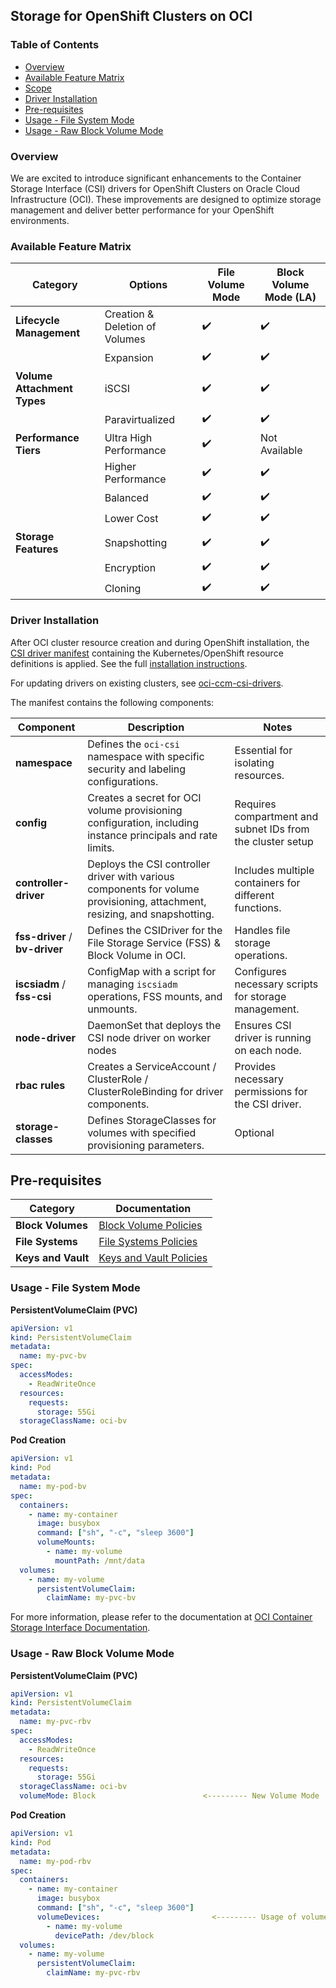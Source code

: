 ## Storage for OpenShift Clusters on OCI

### Table of Contents

- [Overview](#overview)
- [Available Feature Matrix](#available-feature-matrix)
- [Scope](#scope)
- [Driver Installation](#driver-installation)
- [Pre-requisites](#pre-requisites)
- [Usage - File System Mode](#usage---file-system-mode)
- [Usage - Raw Block Volume Mode](#usage---raw-block-volume-mode)


### Overview

We are excited to introduce significant enhancements to the Container Storage Interface (CSI) drivers for OpenShift Clusters on Oracle Cloud Infrastructure (OCI). These improvements are designed to optimize storage management and deliver better performance for your OpenShift environments.

### Available Feature Matrix

| **Category**                 | **Options**                    | **File Volume Mode** | **Block Volume Mode (LA)** |
|------------------------------|--------------------------------|----------------------|----------------------------|
| **Lifecycle Management**     | Creation & Deletion of Volumes | ✔️                   | ✔️                         |
|                              | Expansion                      | ✔️                   | ✔️                         |
| **Volume Attachment Types**  | iSCSI                          | ✔️                   | ✔️                         |
|                              | Paravirtualized                | ✔️                   | ✔️                         |
| **Performance Tiers**        | Ultra High Performance         | ✔️                   | Not Available             |
|                              | Higher Performance             | ✔️                   | ✔️                         |
|                              | Balanced                       | ✔️                   | ✔️                         |
|                              | Lower Cost                     | ✔️                   | ✔️                         |
| **Storage Features**         | Snapshotting                   | ✔️                   | ✔️                         |
|                              | Encryption                     | ✔️                   | ✔️                         |
|                              | Cloning                        | ✔️                   | ✔️                         |


### Driver Installation

After OCI cluster resource creation and during OpenShift installation, the [CSI driver manifest](/custom_manifests/manifests/01-oci-csi.yml) containing the Kubernetes/OpenShift resource definitions is applied. See the full [installation instructions](/README.md#documentation-and-installation-instructions). 

For updating drivers on existing clusters, see [oci-ccm-csi-drivers](/custom_manifests/README.md#oci-ccm-csi-drivers).

The manifest contains the following components:

| **Component**           | **Description**                                                                                     | **Notes**                                      |
|-------------------------|-----------------------------------------------------------------------------------------------------|------------------------------------------------|
| **namespace**           | Defines the `oci-csi` namespace with specific security and labeling configurations.                | Essential for isolating resources.             |
| **config**              | Creates a secret for OCI volume provisioning configuration, including instance principals and rate limits. | Requires compartment and subnet IDs from the cluster setup           |
| **controller-driver**   | Deploys the CSI controller driver with various components for volume provisioning, attachment, resizing, and snapshotting. | Includes multiple containers for different functions. |
| **fss-driver** / **bv-driver**        | Defines the CSIDriver for the File Storage Service (FSS) & Block Volume in OCI.| Handles file storage operations.               |
| **iscsiadm** / **fss-csi** | ConfigMap with a script for managing `iscsiadm` operations, FSS mounts, and unmounts.| Configures necessary scripts for storage management. |
| **node-driver**         | DaemonSet that deploys the CSI node driver on worker nodes | Ensures CSI driver is running on each node.|
| **rbac rules**        | Creates a ServiceAccount / ClusterRole / ClusterRoleBinding for driver components.| Provides necessary permissions for the CSI driver. |
| **storage-classes**    | Defines StorageClasses for volumes with specified provisioning parameters.                    | Optional      |

## Pre-requisites

| **Category**        | **Documentation**|
|---------------------|----------------------------------------------------------------------------------------|
| **Block Volumes**   | [Block Volume Policies](https://docs.oracle.com/en-us/iaas/Content/Block/blockvolumes.htm#blockvolumes__iam) |
| **File Systems**    | [File Systems Policies](https://docs.oracle.com/en-us/iaas/Content/File/Concepts/filestorageoverview.htm#auth) |
| **Keys and Vault**  | [Keys and Vault Policies](https://docs.oracle.com/en-us/iaas/Content/KeyManagement/Concepts/keyoverview.htm#authentication) |

### Usage - File System Mode

**PersistentVolumeClaim (PVC)**
```yaml
apiVersion: v1
kind: PersistentVolumeClaim
metadata:
  name: my-pvc-bv
spec:
  accessModes:
    - ReadWriteOnce
  resources:
    requests:
      storage: 55Gi
  storageClassName: oci-bv
  ```

**Pod Creation**
```yaml
apiVersion: v1
kind: Pod
metadata:
  name: my-pod-bv
spec:
  containers:
    - name: my-container
      image: busybox
      command: ["sh", "-c", "sleep 3600"]
      volumeMounts:
        - name: my-volume
          mountPath: /mnt/data
  volumes:
    - name: my-volume
      persistentVolumeClaim:
        claimName: my-pvc-bv

  ```

For more information, please refer to the documentation at [OCI Container Storage Interface Documentation](https://github.com/oracle/oci-cloud-controller-manager/blob/master/container-storage-interface.md).

### Usage - Raw Block Volume Mode

**PersistentVolumeClaim (PVC)**
```yaml
apiVersion: v1
kind: PersistentVolumeClaim
metadata:
  name: my-pvc-rbv
spec:
  accessModes:
    - ReadWriteOnce
  resources:
    requests:
      storage: 55Gi
  storageClassName: oci-bv
  volumeMode: Block                        <--------- New Volume Mode
  ```

**Pod Creation**
```yaml
apiVersion: v1
kind: Pod
metadata:
  name: my-pod-rbv
spec:
  containers:
    - name: my-container
      image: busybox
      command: ["sh", "-c", "sleep 3600"]
      volumeDevices:                         <--------- Usage of volumeDevice instead of volumeMounts
        - name: my-volume
          devicePath: /dev/block
  volumes:
    - name: my-volume
      persistentVolumeClaim:
        claimName: my-pvc-rbv

  ```
